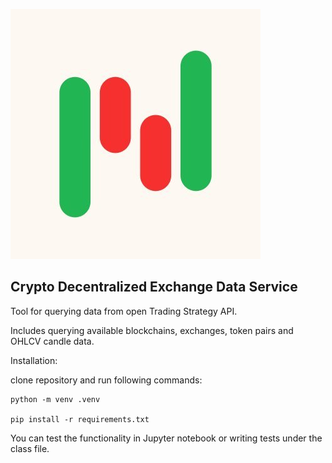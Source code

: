 ![alt text](Ltko3EY6_400x400.jpg)


## Crypto Decentralized Exchange Data Service

Tool for querying data from open Trading Strategy API.

Includes querying available blockchains, exchanges, token pairs and OHLCV candle data.

Installation:

clone repository and run following commands:

```
python -m venv .venv

pip install -r requirements.txt
```

You can test the functionality in Jupyter notebook or writing tests under the class file. 
